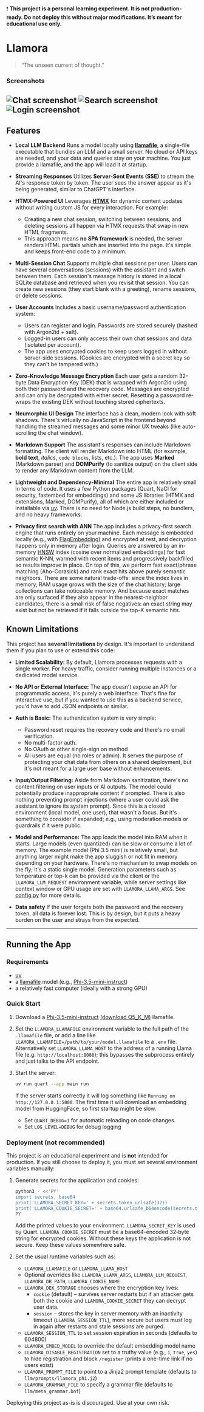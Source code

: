 ❗ **This project is a personal learning experiment. It is not production-ready. Do not deploy this without major modifications. It’s meant for educational use only.**

# Llamora

> “The unseen current of thought.”



### Screenshots

![Chat screenshot](./doc/screenshots/chat.png)
![Search screenshot](./doc/screenshots/search.png)
![Login screenshot](./doc/screenshots/login.png)
---

## Features

- **Local LLM Backend** Runs a model locally using [**llamafile**](https://github.com/Mozilla-Ocho/llamafile), a single-file executable that bundles an LLM and a small server. No cloud or API keys are needed, and your data and queries stay on your machine. You just provide a llamafile, and the app will load it at startup.

- **Streaming Responses** Utilizes **Server-Sent Events (SSE)** to stream the AI's response token by token. The user sees the answer appear as it's being generated, similar to ChatGPT's interface.

- **HTMX-Powered UI** Leverages [**HTMX**](https://htmx.org/) for dynamic content updates without writing custom JS for every interaction. For example:

  - Creating a new chat session, switching between sessions, and deleting sessions all happen via HTMX requests that swap in new HTML fragments.
  - This approach means **no SPA framework** is needed, the server renders HTML partials which are inserted into the page. It's simple and keeps front-end code to a minimum.

- **Multi-Session Chat** Supports multiple chat sessions per user. Users can have several conversations (sessions) with the assistant and switch between them. Each session's message history is stored in a local SQLite database and retrieved when you revisit that session. You can create new sessions (they start blank with a greeting), rename sessions, or delete sessions.

- **User Accounts**  Includes a basic username/password authentication system:

  - Users can register and login. Passwords are stored securely (hashed with Argon2id + salt).
  - Logged-in users can only access their own chat sessions and data (isolated per account).
  - The app uses encrypted cookies to keep users logged in without server-side sessions. (Cookies are encrypted with a secret key so they can't be tampered with.)

- **Zero-Knowledge Message Encryption** Each user gets a random 32-byte Data Encryption Key (DEK) that is wrapped with Argon2id using both their password and the recovery code. Messages are encrypted and can only be decrypted with either secret. Resetting a password re-wraps the existing DEK without touching stored ciphertexts.

- **Neumorphic UI Design** The interface has a clean, modern look with soft shadows. There's virtually no JavaScript in the frontend beyond handling the streamed messages and some minor UX tweaks (like auto-scrolling the chat window).

- **Markdown Support** The assistant's responses can include Markdown formatting. The client will render Markdown into HTML (for example, **bold text**, *italics*, `code blocks`, lists, etc.). The app uses **Marked** (Markdown parser) and **DOMPurify** (to sanitize output) on the client side to render any Markdown content from the LLM.

- **Lightweight and Dependency-Minimal** The entire app is relatively small in terms of code. It uses a few Python packages (Quart, NaCl for security, fastembed for embeddings) and some JS libraries (HTMX and extensions, Marked, DOMPurify), all of which are either included or installable via [uv](https://docs.astral.sh/uv/). There is no need for Node.js build steps, no bundlers, and no heavy frameworks.

- **Privacy first search with ANN** The app includes a privacy-first search engine that runs entirely on your machine. Each message is embedded locally (e.g., with [FlagEmbedding](https://huggingface.co/BAAI/bge-small-en-v1.5)) and encrypted at rest, and decryption happens only in memory after login. Queries are answered by an in-memory [HNSW](https://github.com/nmslib/hnswlib) index (cosine over normalized embeddings) for fast semantic K-NN, warmed with recent items and progressively backfilled so results improve in place. On top of this, we perform fast exact/phrase matching (Aho-Corasick) and rank exact hits above purely semantic neighbors. There are some natural trade-offs: since the index lives in memory, RAM usage grows with the size of the chat history; large collections can take noticeable memory. And because exact matches are only surfaced if they also appear in the nearest-neighbor candidates, there is a small risk of false negatives: an exact string may exist but not be retrieved if it falls outside the top-K semantic hits.


## Known Limitations

This project has **several limitations** by design. It's important to understand them if you plan to use or extend this code:

- **Limited Scalability:** By default, Llamora processes requests with a single worker. For heavy traffic, consider running multiple instances or a dedicated model service.

- **No API or External Interface:** The app doesn't expose an API for programmatic access, it's purely a web interface. That's fine for interactive use, but if you wanted to use this as a backend service, you'd have to add JSON endpoints or similar.

- **Auth is Basic:** The authentication system is very simple:

  - Password reset requires the recovery code and there's no email verification.
  - No multi-factor auth.
  - No OAuth or other single-sign on method
  - All users are equal (no roles or admin). It serves the purpose of protecting your chat data from others on a shared deployment, but it's not meant for a large user base without enhancements.

- **Input/Output Filtering:** Aside from Markdown sanitization, there's no content filtering on user inputs or AI outputs. The model could potentially produce inappropriate content if prompted. There is also nothing preventing prompt injections (where a user could ask the assistant to ignore its system prompt). Since this is a closed environment (local model, one user), that wasn't a focus. But it's something to consider if expanded; e.g., using moderation models or guardrails if it were public.

- **Model and Performance:** The app loads the model into RAM when it starts. Large models (even quantized) can be slow or consume a lot of memory. The example model (Phi 3.5 mini) is relatively small, but anything larger might make the app sluggish or not fit in memory depending on your hardware. There's no mechanism to swap models on the fly; it's a static single model. Generation parameters such as temperature or top-k can be provided via the client or the ``LLAMORA_LLM_REQUEST`` environment variable, while server settings like context window or GPU usage are set with ``LLAMORA_LLAMA_ARGS``.
See [config.py](./config.py) for more details.

- **Data safety** If the user forgets both the password and the recovery token, all data is forever lost. This is by design, but it puts a heavy burden on the user and strays from the expected.
---

## Running the App

### Requirements

- [uv](https://docs.astral.sh/uv/)
- a [llamafile](https://github.com/Mozilla-Ocho/llamafile) model (e.g., [Phi-3.5-mini-instruct](https://huggingface.co/Mozilla/Phi-3-mini-4k-instruct-llamafile))
- a relatively fast computer (ideally with a strong GPU)

### Quick Start

1. Download a [Phi-3.5-mini-instruct](https://huggingface.co/microsoft/Phi-3.5-mini-instruct) [(download Q5_K_M)](https://huggingface.co/Mozilla/Phi-3-mini-4k-instruct-llamafile/resolve/main/Phi-3-mini-4k-instruct.Q5_K_M.llamafile) llamafile.
2. Set the `LLAMORA_LLAMAFILE` environment variable to the full path of the `.llamafile` file, or add a line like `LLAMORA_LLAMAFILE=/path/to/your/model.llamafile` to a `.env` file.
Alternatively set `LLAMORA_LLAMA_HOST` to the address of a running Llama file (e.g. `http://localhost:8080`); this bypasses the subprocess entirely and just talks to the API endpoint.

3. Start the server:

   ```bash
   uv run quart --app main run
   ```

   If the server starts correctly it will log something like `Running on http://127.0.0.1:5000`. The first time it will download an embedding model from HuggingFace, so first startup might be slow.

   - Set `QUART_DEBUG=1` for automatic reloading on code changes.
   - Set `LOG_LEVEL=DEBUG` for debug logging


### Deployment (not recommended)

This project is an educational experiment and is **not** intended for production. If you still choose to deploy it, you must set several environment variables manually:

1. Generate secrets for the application and cookies:

   ```bash
   python3 - <<'PY'
   import secrets, base64
   print('LLAMORA_SECRET_KEY=' + secrets.token_urlsafe(32))
   print('LLAMORA_COOKIE_SECRET=' + base64.urlsafe_b64encode(secrets.token_bytes(32)).decode())
   PY
   ```

   Add the printed values to your environment. `LLAMORA_SECRET_KEY` is used by Quart. `LLAMORA_COOKIE_SECRET` must be a base64-encoded 32‑byte string for encrypted cookies. Without these keys the application is not secure. Keep these values somewhere safe.

2. Set the usual runtime variables such as:

   - `LLAMORA_LLAMAFILE` or `LLAMORA_LLAMA_HOST`
   - Optional overrides like `LLAMORA_LLAMA_ARGS`, `LLAMORA_LLM_REQUEST`, `LLAMORA_DB_PATH`, `LLAMORA_COOKIE_NAME`
   - `LLAMORA_DEK_STORAGE` chooses where the encryption key lives:
     - `cookie` (default) – survives server restarts but if an attacker gets both the cookie and `LLAMORA_COOKIE_SECRET` they can decrypt user data.
     - `session` – stores the key in server memory with an inactivity timeout (`LLAMORA_SESSION_TTL`), more secure but users must log in again after restarts and stale sessions are purged.
   - `LLAMORA_SESSION_TTL` to set session expiration in seconds (defaults to 604800)
   - `LLAMORA_EMBED_MODEL` to override the default embedding model name
   - `LLAMORA_DISABLE_REGISTRATION` set to a truthy value (e.g., `1`, `true`, `yes`) to hide registration and block `/register` (prints a one-time link if no users exist)
   - `LLAMORA_PROMPT_FILE` to point to a Jinja2 prompt template (defaults to `llm/prompts/llamora_phi.j2`)
   - `LLAMORA_GRAMMAR_FILE` to specify a grammar file (defaults to `llm/meta_grammar.bnf`)

Deploying this project as-is is discouraged. Use at your own risk.
